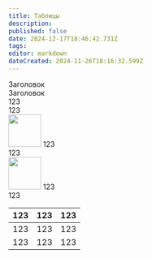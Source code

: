```yaml
---
title: Таблицы
description: 
published: false
date: 2024-12-17T18:46:42.731Z
tags: 
editor: markdown
dateCreated: 2024-11-26T18:16:32.599Z
---
```


<div class="table II-columns rnd">
  <div class="table-title">Заголовок</div>
  <div class="table-title">Заголовок</div>
	<!--  -->
  <div class="table-item">123</div>
  <div class="table-item">123</div>
  <!--  -->
  <div class="table-item">
    <img src="/" width="64px" height="64px"/>
    123
  </div>
  <div class="table-item">123</div>
  <!--  -->
  <div class="table-item">
    <img src="/" width="64px" height="64px"/>
  	123
  </div>
  <div class="table-item">123</div>
</div>


<table>
  <thead>
  	<tr>
      <th>123</th>
      <th>123</th>
      <th>123</th>
    </tr>
  </thead>
	<tbody>
    <tr>
      <td>123</td>
      <td>123</td>
      <td>123</td>
    </tr>
    <tr>
      <td>123</td>
      <td>123</td>
      <td>123</td>
    </tr>
  </tbody>
</table>